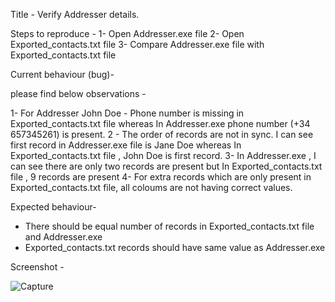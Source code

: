 
Title - Verify Addresser details.

Steps to reproduce -
1- Open Addresser.exe file
2- Open Exported_contacts.txt file
3- Compare Addresser.exe file with Exported_contacts.txt file 


Current behaviour (bug)-

please find below observations -

1- For Addresser John Doe - Phone number is missing in Exported_contacts.txt file whereas In Addresser.exe phone number (+34 657345261) is present.
2 - The order of records are not in sync. I can see first record in Addresser.exe file is Jane Doe whereas In Exported_contacts.txt file , John Doe is first record.
3- In Addresser.exe , I can see there are only two records are present but In Exported_contacts.txt file , 9 records are present
4- For extra records which are only present in Exported_contacts.txt file, all coloums are not having correct values.

Expected behaviour-

- There should be equal number of records in Exported_contacts.txt file and Addresser.exe 
- Exported_contacts.txt records should have same value as Addresser.exe

Screenshot -

![Capture](https://user-images.githubusercontent.com/86852850/162226124-46e8d8ca-0b2c-479e-8454-fad4d5eb4300.PNG)













